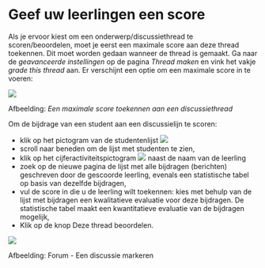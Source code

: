 # Geef uw leerlingen een score

Als je ervoor kiest om een onderwerp/discussiethread te scoren/beoordelen, moet je eerst een maximale score aan deze thread toekennen. Dit moet worden gedaan wanneer de thread is gemaakt. Ga naar de _geavanceerde instellingen_ op de pagina _Thread maken_ en vink het vakje _grade this thread_ aan. Er verschijnt een optie om een maximale score in te voeren:

![](../../.gitbook/assets/graphics14%20%281%29.png)

Afbeelding: _Een maximale score toekennen aan een discussiethread_

Om de bijdrage van een student aan een discussielijn te scoren:

* klik op het pictogram van de studentenlijst ![](../../.gitbook/assets/graphics167%20%283%29.png)
* scroll naar beneden om de lijst met studenten te zien,
* klik op het cijferactiviteitspictogram ![](../../.gitbook/assets/graphics15%20%283%29.gif) naast de naam van de leerling
* zoek op de nieuwe pagina de lijst met alle bijdragen \(berichten\) geschreven door de gescoorde leerling, evenals een statistische tabel op basis van dezelfde bijdragen,
* vul de score in die u de leerling wilt toekennen: kies met behulp van de lijst met bijdragen een kwalitatieve evaluatie voor deze bijdragen. De statistische tabel maakt een kwantitatieve evaluatie van de bijdragen mogelijk,
* Klik op de knop Deze thread beoordelen.

![](../../.gitbook/assets/graphics6%20%281%29.png)

Afbeelding: Forum - Een discussie markeren

